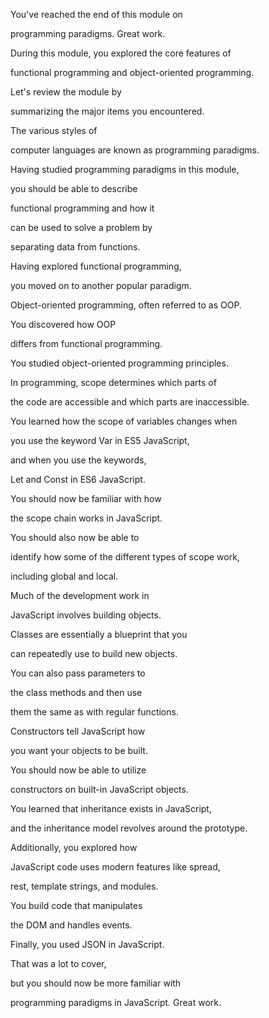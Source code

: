 You've reached the end of this module on 

programming paradigms. Great work. 

During this module, you explored the core features of 

functional programming and object-oriented programming. 

Let's review the module by 

summarizing the major items you encountered. 

The various styles of 

computer languages are known as programming paradigms. 

Having studied programming paradigms in this module, 

you should be able to describe 

functional programming and how it 

can be used to solve a problem by 

separating data from functions. 

Having explored functional programming, 

you moved on to another popular paradigm. 

Object-oriented programming, often referred to as OOP. 

You discovered how OOP 

differs from functional programming. 

You studied object-oriented programming principles. 

In programming, scope determines which parts of 

the code are accessible and which parts are inaccessible. 

You learned how the scope of variables changes when 

you use the keyword Var in ES5 JavaScript, 

and when you use the keywords, 

Let and Const in ES6 JavaScript. 

You should now be familiar with how 

the scope chain works in JavaScript. 

You should also now be able to 

identify how some of the different types of scope work, 

including global and local. 

Much of the development work in 

JavaScript involves building objects. 

Classes are essentially a blueprint that you 

can repeatedly use to build new objects. 

You can also pass parameters to 

the class methods and then use 

them the same as with regular functions. 

Constructors tell JavaScript how 

you want your objects to be built. 

You should now be able to utilize 

constructors on built-in JavaScript objects. 

You learned that inheritance exists in JavaScript, 

and the inheritance model revolves around the prototype. 

Additionally, you explored how 

JavaScript code uses modern features like spread, 

rest, template strings, and modules. 

You build code that manipulates 

the DOM and handles events. 

Finally, you used JSON in JavaScript. 

That was a lot to cover, 

but you should now be more familiar with 

programming paradigms in JavaScript. Great work.